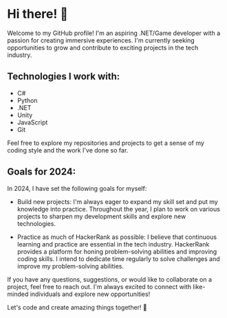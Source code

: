 # Hi there! 👋

Welcome to my GitHub profile! I'm an aspiring .NET/Game developer with a passion for creating immersive experiences. I'm currently seeking opportunities to grow and contribute to exciting projects in the tech industry.

## Technologies I work with:

- C#
- Python
- .NET
- Unity
- JavaScript
- Git

Feel free to explore my repositories and projects to get a sense of my coding style and the work I've done so far.

## Goals for 2024:

In 2024, I have set the following goals for myself:

- Build new projects: I'm always eager to expand my skill set and put my knowledge into practice. Throughout the year, I plan to work on various projects to sharpen my development skills and explore new technologies.

- Practice as much of HackerRank as possible: I believe that continuous learning and practice are essential in the tech industry. HackerRank provides a platform for honing problem-solving abilities and improving coding skills. I intend to dedicate time regularly to solve challenges and improve my problem-solving abilities.

If you have any questions, suggestions, or would like to collaborate on a project, feel free to reach out. I'm always excited to connect with like-minded individuals and explore new opportunities!

Let's code and create amazing things together! 🚀

